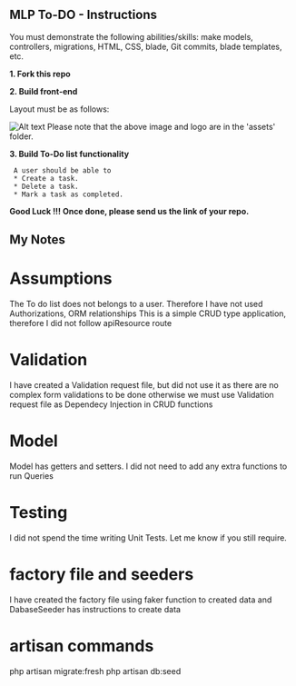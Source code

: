 ## MLP To-DO - Instructions

You must demonstrate the following abilities/skills: make models, controllers, migrations, HTML, CSS, blade, Git commits, blade templates, etc. 

**1. Fork this repo**

**2. Build front-end**

   Layout must be as follows:
   
   ![Alt text](assets/site-layout.png?raw=true "Title")
   Please note that the above image and logo are in the 'assets' folder.

**3. Build To-Do list functionality** 

     A user should be able to
     * Create a task.
     * Delete a task.
     * Mark a task as completed.
     

**Good Luck !!! Once done, please send us the link of your repo.**

## My Notes

# Assumptions
The To do list does not belongs to a user. Therefore I have not used Authorizations, ORM relationships
This is a simple CRUD type application, therefore I did not follow apiResource route

# Validation
I have created a Validation request file, but did not use it as there are no complex form validations to be done
otherwise we must use Validation request file as Dependecy Injection in CRUD functions

# Model
Model has getters and setters. I did not need to add any extra functions to run Queries

# Testing
I did not spend the time writing Unit Tests. Let me know if you still require.

# factory file and seeders
I have created the factory file using faker function to created data
and DabaseSeeder has instructions to create data

# artisan commands
php artisan migrate:fresh
php artisan db:seed

